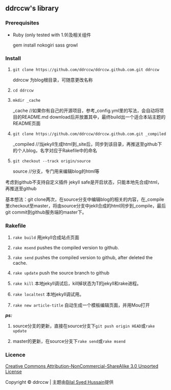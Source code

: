 ## ddrccw's library 

### Prerequisites 

* Ruby (only tested with 1.9)及相关组件

	gem install nokogiri sass growl
	
### Install 

1. `git clone https://github.com/ddrccw/ddrccw.github.com.git ddrccw`

	ddrccw 为blog根目录，可随意更改名称

2. `cd ddrccw`
3. `mkdir _cache`

	_cache       //如果你有自己的开源项目，参考_config.yml里的写法，会自动将项目的README.md download后并放置其中，最终build出一个适合本站主题的README页面

4. `git clone https://github.com/ddrccw/ddrccw.github.com.git _compiled`

	_compiled    //当jekyll生成html到_site后，同步到该目录，再推送至github下的个人blog，名字对应于Rakefile中的命名

5. `git checkout --track origin/source`

	source       //分支，专门用来编辑blog的html等


考虑到github不支持自定义插件  jekyll safe是开启状态，只能本地先合成html，再推送至github

基本想法：git clone两次，在source分支中编辑blog的相关的内容，在_compile里checkout至master，将由source分支中jekll合成的html同步到_compile，最后git commit到github服务端的master下。

### Rakefile 

1. `rake build`      用jekyll合成站点页面

2. `rake msend`      pushes the compiled version to github.

3. `rake send`       pushes the compiled version to github, after deleted the cache.

4. `rake update`     push the source branch to github

5. `rake kill`       本地jekyll调试后，kill掉状态为T的jekyll和rake进程。

6. `rake localtest`  本地jekyll调试用。

7. `rake new article-title`  自动生成一个模板编辑页面，并用Mou打开

***ps:***

1. source分支的更新，直接在source分支下`git push origin HEAD`或`rake update`

2. master的更新，在source分支下`rake send`或`rake msend`
    

### Licence 

[Creative Commons Attribution-NonCommercial-ShareAlike 3.0 Unported License](http://creativecommons.org/licenses/by-nc-sa/3.0/deed.zh)



Copyright © ddrccw  |  主题由[Bilal Syed Hussain](http://bilalh.github.com)提供
